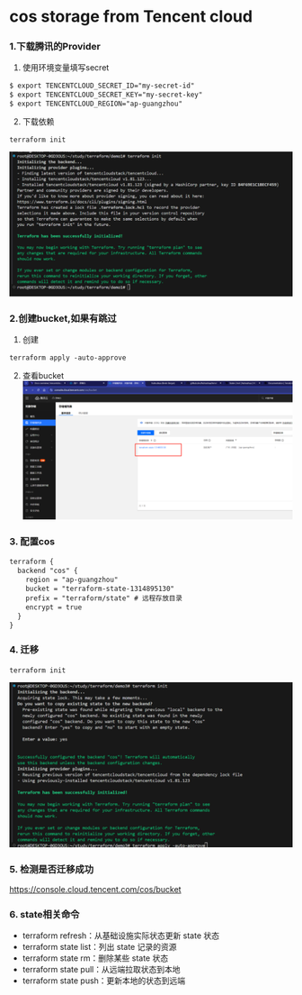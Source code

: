 # cos storage from Tencent cloud

### 1.下载腾讯的Provider

1. 使用环境变量填写secret
 ``` shell
$ export TENCENTCLOUD_SECRET_ID="my-secret-id"
$ export TENCENTCLOUD_SECRET_KEY="my-secret-key"
$ export TENCENTCLOUD_REGION="ap-guangzhou"
  ```
2. 下载依赖
 ``` shell
terraform init
  ```
![image](images/init.jpg)


### 2.创建bucket,如果有跳过

1. 创建
 ``` shell
terraform apply -auto-approve
  ```

2. 查看bucket
![image](images/bucket.png)   


### 3. 配置cos
``` hashicorp
terraform {
  backend "cos" {
    region = "ap-guangzhou"
    bucket = "terraform-state-1314895130"
    prefix = "terraform/state" # 远程存放目录
    encrypt = true
  }
}
```

### 4. 迁移
 ``` shell
terraform init
  ```
![image](images/sync-remote.png)   

### 5. 检测是否迁移成功
https://console.cloud.tencent.com/cos/bucket

### 6. state相关命令
- terraform refresh：从基础设施实际状态更新 state 状态
- terraform state list：列出 state 记录的资源
- terraform state rm：删除某些 state 状态
- terraform state pull：从远端拉取状态到本地
- terraform state push：更新本地的状态到远端